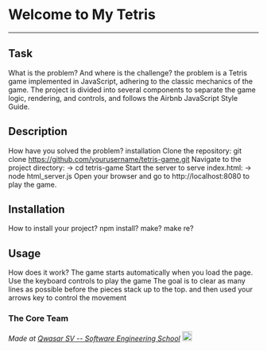 # Welcome to My Tetris
***

## Task
What is the problem? And where is the challenge?
the problem is a Tetris game implemented in JavaScript, adhering to the classic mechanics of the game. 
The project is divided into several components to separate the game logic, rendering, and controls, and follows the Airbnb JavaScript Style Guide.
## Description
How have you solved the problem?
installation
Clone the repository:
git clone https://github.com/yourusername/tetris-game.git
Navigate to the project directory:
-> cd tetris-game
Start the server to serve index.html:
-> node html_server.js
Open your browser and go to http://localhost:8080 to play the game.

## Installation
 How to install your project? npm install? make? make re?

## Usage
 How does it work?
The game starts automatically when you load the page.
Use the keyboard controls to play the game 
The goal is to clear as many lines as possible before the pieces stack up to the top.
and then used your arrows key to control the movement



### The Core Team


<span><i>Made at <a href='https://qwasar.io'>Qwasar SV -- Software Engineering School</a></i></span>
<span><img alt='Qwasar SV -- Software Engineering School Logo' src='https://storage.googleapis.com/qwasar-public/qwasar-logo_50x50.png' width='20px' /></span>
